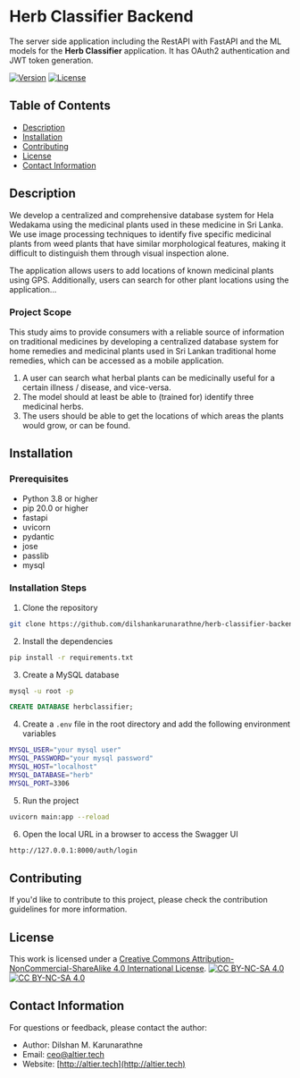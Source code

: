 # Herb Classifier Backend

The server side application including the RestAPI with FastAPI and the ML models for the **Herb Classifier**
application. It has OAuth2 authentication and JWT token generation. 

[![Version](https://img.shields.io/badge/version-1.0-brightgreen.svg)](https://pypi.org/project/ad-topic-recommender/)
[![License](https://img.shields.io/badge/license-CC%20BY--NC--SA%204.0-blue.svg)](https://creativecommons.org/licenses/by-nc-sa/4.0/)

## Table of Contents

- [Description](#description)
- [Installation](#installation)
- [Contributing](#contributing)
- [License](#license)
- [Contact Information](#contact-information)

## Description

We develop a centralized and comprehensive database system for Hela Wedakama using 
the medicinal plants used in these medicine in Sri Lanka. We use image processing 
techniques to identify five specific medicinal plants from weed plants that have similar 
morphological features, making it difficult to distinguish them through visual inspection 
alone.

The application allows users to add locations of known medicinal plants using GPS. 
Additionally, users can search for other plant locations using the application...

### Project Scope
This study aims to provide consumers with a reliable source of information on traditional 
medicines by developing a centralized database system for home remedies and medicinal 
plants used in Sri Lankan traditional home remedies, which can be accessed as a mobile 
application. 

1. A user can search what herbal plants can be medicinally useful for a certain illness / disease,
and vice-versa.
2. The model should at least be able to (trained for) identify three medicinal herbs.
3. The users should be able to get the locations of which areas the plants would grow, or can be found.

## Installation

### Prerequisites

- Python 3.8 or higher
- pip 20.0 or higher
- fastapi
- uvicorn
- pydantic
- jose
- passlib
- mysql

### Installation Steps

1. Clone the repository

```bash
git clone https://github.com/dilshankarunarathne/herb-classifier-backend.git
```

2. Install the dependencies

```bash
pip install -r requirements.txt
```

3. Create a MySQL database

```bash
mysql -u root -p 
```

```sql
CREATE DATABASE herbclassifier;
```

4. Create a `.env` file in the root directory and add the following environment variables

```bash
MYSQL_USER="your mysql user"
MYSQL_PASSWORD="your mysql password"
MYSQL_HOST="localhost"
MYSQL_DATABASE="herb"
MYSQL_PORT=3306
```

5. Run the project

```bash
uvicorn main:app --reload
```

6. Open the local URL in a browser to access the Swagger UI

```bash
http://127.0.0.1:8000/auth/login
```

## Contributing

If you'd like to contribute to this project, please check the contribution guidelines for more information.

## License

This work is licensed under a
[Creative Commons Attribution-NonCommercial-ShareAlike 4.0 International License][cc-by-nc-sa].
[![CC BY-NC-SA 4.0][cc-by-nc-sa-shield]][cc-by-nc-sa]  
[![CC BY-NC-SA 4.0][cc-by-nc-sa-image]][cc-by-nc-sa] 

[cc-by-nc-sa]: http://creativecommons.org/licenses/by-nc-sa/4.0/
[cc-by-nc-sa-image]: https://licensebuttons.net/l/by-nc-sa/4.0/88x31.png
[cc-by-nc-sa-shield]: https://img.shields.io/badge/License-CC%20BY--NC--SA%204.0-lightgrey.svg

## Contact Information

For questions or feedback, please contact the author:

- Author: Dilshan M. Karunarathne
- Email: ceo@altier.tech
- Website: [http://altier.tech](http://altier.tech)

